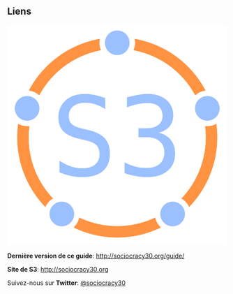 ## Liens

![fit](img/framework/logo.png)

**Dernière version de ce guide**: <http://sociocracy30.org/guide/>

**Site de S3**: <http://sociocracy30.org>

Suivez-nous sur **Twitter**: [@sociocracy30](http://twitter.com/@sociocracy30)